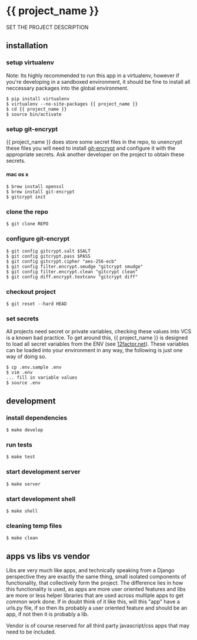 {{ project_name }}
==================

SET THE PROJECT DESCRIPTION


installation
------------

### setup virtualenv

Note: Its highly recommended to run this app in a virtualenv, however if you're
developing in a sandboxed environment, it should be fine to install all
neccessary packages into the global environment.

    $ pip install virtualenv
    $ virtualenv --no-site-packages {{ project_name }}
    $ cd {{ project_name }}
    $ source bin/activate

### setup git-encrypt

{{ project_name }} does store some secret files in the repo, to unencrypt these files you
will need to install [git-encrypt](https://github.com/shadowhand/git-encrypt)
and configure it with the appropriate secrets.  Ask another developer on the
project to obtain these secrets.

#### mac os x

    $ brew install openssl
    $ brew install git-encrypt
    $ gitcrypt init

### clone the repo

    $ git clone REPO

### configure git-encrypt
    
    $ git config gitcrypt.salt $SALT
    $ git config gitcrypt.pass $PASS
    $ git config gitcrypt.cipher "aes-256-ecb"
    $ git config filter.encrypt.smudge "gitcrypt smudge"
    $ git config filter.encrypt.clean "gitcrypt clean"
    $ git config diff.encrypt.textconv "gitcrypt diff"

### checkout project

    $ git reset --hard HEAD

### set secrets

All projects need secret or private variables, checking these values into VCS
is a known bad practice.  To get around this, {{ project_name }} is designed to load all
secret variables from the ENV (see [12factor.net](http://www.12factor.net/config)).
These variables can be loaded into your environment in any way, the following
is just one way of doing so.

    $ cp .env.sample .env
    $ vim .env
    ... fill in variable values
    $ source .env


development
-----------

### install dependencies

    $ make develop

### run tests

    $ make test

### start development server

    $ make server

### start development shell

    $ make shell

### cleaning temp files

    $ make clean


apps vs libs vs vendor
----------------------

Libs are very much like apps, and technically speaking from a Django perspective
they are exactly the same thing, small isolated components of functionality, that
collectively form the project. The difference lies in how this functionality is
used, as apps are more user oriented features and libs are more or less helper
libraries that are used across multiple apps to get common work done.  If in
doubt think of it like this, will this "app" have a urls.py file, if so then
its probably a user oriented feature and should be an app, if not then it is
probably a lib.

Vendor is of course reserved for all third party javascript/css apps that may
need to be included.
